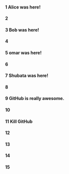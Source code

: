 #### 1 Alice was here!
#### 2
#### 3 Bob was here!
#### 4
#### 5 omar was here!
#### 6
#### 7 Shubata was here!
#### 8
#### 9 GitHub is really awesome.
#### 10
#### 11 Kill GitHub
#### 12
#### 13
#### 14
#### 15
